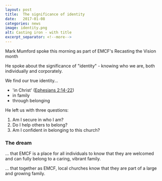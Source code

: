 ```yaml
---
layout: post
title:  The significance of identity
date:   2017-01-08
categories: news
image: identity.png
alt: Casting iron - with title
excerpt_separator: <!--more-->
---
```

Mark Mumford spoke this morning as part of EMCF's Recasting the Vision month
<!--more-->

He spoke about the significance of "identity" - knowing who we are, both individually and corporately.

We find our true identity...

- 'in Christ' (<a href="https://www.biblegateway.com/passage/?search=Ephesians%202%3A14-22" target="_blank" title="Bible Gateway">Ephesians 2:14-22</a>)
- in family
- through belonging

He left us with three questions:

1. Am I secure in who I am?
2. Do I help others to belong?
3. Am I confident in belonging to this church?

### The dream

... that EMCF is a place for all individuals to know that they are welcomed and can fully belong to a caring, vibrant family.

... that together as EMCF, local churches know that they are part of a large and growing family.

